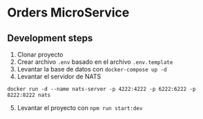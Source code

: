 # Orders MicroService

## Development steps

1. Clonar proyecto
2. Crear archivo `.env` basado en el archivo `.env.template`
3. Levantar la base de datos con `docker-compose up -d`
4. Levantar el servidor de NATS
```
docker run -d --name nats-server -p 4222:4222 -p 6222:6222 -p 8222:8222 nats
```
5. Levantar el proyecto con `npm run start:dev`